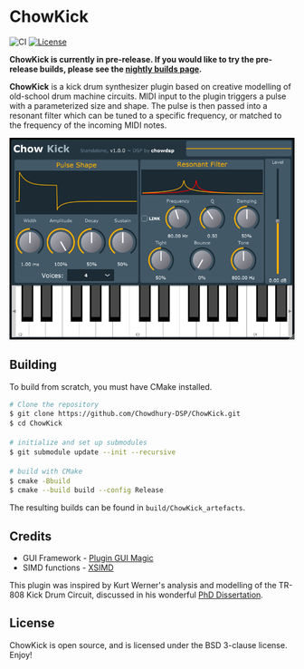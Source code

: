 # ChowKick

![CI](https://github.com/Chowdhury-DSP/ChowKick/workflows/CI/badge.svg)
[![License](https://img.shields.io/badge/License-BSD-blue.svg)](https://opensource.org/licenses/BSD-3-Clause)

**ChowKick is currently in pre-release. If you would like
to try the pre-release builds, please see the [nightly
builds page](https://chowdsp.com/nightly.html).**

**ChowKick** is a kick drum synthesizer plugin based on 
creative modelling of old-school drum machine circuits.
MIDI input to the plugin triggers a pulse with a
parameterized size and shape. The pulse is then passed
into a resonant filter which can be tuned to a specific
frequency, or matched to the frequency of the incoming
MIDI notes.

![](./manual/screenshots/full_gui.png)

## Building

To build from scratch, you must have CMake installed.

```bash
# Clone the repository
$ git clone https://github.com/Chowdhury-DSP/ChowKick.git
$ cd ChowKick

# initialize and set up submodules
$ git submodule update --init --recursive

# build with CMake
$ cmake -Bbuild
$ cmake --build build --config Release
```
The resulting builds can be found in `build/ChowKick_artefacts`.

## Credits

- GUI Framework - [Plugin GUI Magic](https://github.com/ffAudio/PluginGUIMagic)
- SIMD functions - [XSIMD](https://github.com/xtensor-stack/xsimd)

This plugin was inspired by Kurt Werner's analysis and
modelling of the TR-808 Kick Drum Circuit, discussed
in his wonderful [PhD Dissertation](https://stacks.stanford.edu/file/druid:jy057cz8322/KurtJamesWernerDissertation-augmented.pdf).

## License

ChowKick is open source, and is licensed under the BSD 3-clause license.
Enjoy!
